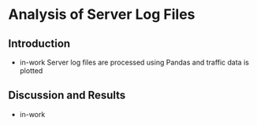 # Analysis of Server Log Files

## Introduction
* in-work
Server log files are processed using Pandas and traffic data is plotted

## Discussion and Results
* in-work
